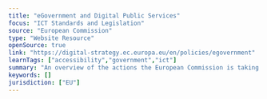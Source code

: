 ```yaml
---
title: "eGovernment and Digital Public Services"
focus: "ICT Standards and Legislation"
source: "European Commission"
type: "Website Resource"
openSource: true
link: "https://digital-strategy.ec.europa.eu/en/policies/egovernment"
learnTags: ["accessibility","government","ict"]
summary: "An overview of the actions the European Commission is taking to develop cross-border digital public services."
keywords: []
jurisdiction: ["EU"]
---
```

